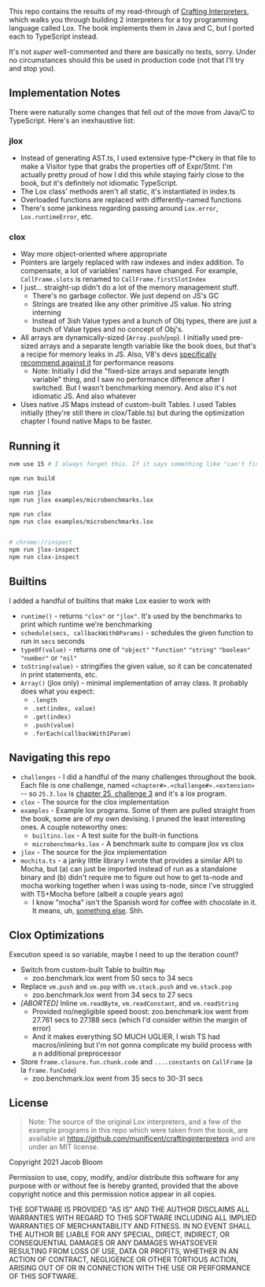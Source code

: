 This repo contains the results of my read-through of [Crafting Interpreters](https://craftinginterpreters.com/), which walks you through building 2 interpreters for a toy programming language called Lox. The book implements them in Java and C, but I ported each to TypeScript instead.

It's not _super_ well-commented and there are basically no tests, sorry. Under no circumstances should this be used in production code (not that I'll try and stop you).

## Implementation Notes
There were naturally some changes that fell out of the move from Java/C to TypeScript. Here's an inexhaustive list:

### jlox
- Instead of generating AST.ts, I used extensive type-f*ckery in that file to make a Visitor type that grabs the properties off of Expr/Stmt. I'm actually pretty proud of how I did this while staying fairly close to the book, but it's definitely not idiomatic TypeScript.
- The Lox class' methods aren't all static, it's instantiated in index.ts
- Overloaded functions are replaced with differently-named functions
- There's some jankiness regarding passing around `Lox.error`, `Lox.runtimeError`, etc.

### clox
- Way more object-oriented where appropriate
- Pointers are largely replaced with raw indexes and index addition. To compensate, a lot of variables' names have changed. For example, `CallFrame.slots` is renamed to `CallFrame.firstSlotIndex`
- I just... straight-up didn't do a lot of the memory management stuff.
  - There's no garbage collector. We just depend on JS's GC
  - Strings are treated like any other primitive JS value. No string interning
  - Instead of 3ish Value types and a bunch of Obj types, there are just a bunch of Value types and no concept of Obj's.
- All arrays are dynamically-sized (`Array.push`/`pop`). I initially used pre-sized arrays and a separate length variable like the book does, but that's a recipe for memory leaks in JS. Also, V8's devs [specifically recommend against it](https://v8.dev/blog/elements-kinds#avoid-creating-holes) for performance reasons
  - Note: Initially I did the "fixed-size arrays and separate length variable" thing, and I saw no performance difference after I switched. But I wasn't benchmarking memory. And also it's not idiomatic JS. And also whatever
- Uses native JS Maps instead of custom-built Tables. I used Tables initially (they're still there in clox/Table.ts) but during the optimization chapter I found native Maps to be faster.

## Running it
```bash
nvm use 15 # I always forget this. If it says something like "can't find fs/promises" this is why

npm run build

npm run jlox
npm run jlox examples/microbenchmarks.lox

npm run clox
npm run clox examples/microbenchmarks.lox


# chrome://inspect
npm run jlox-inspect
npm run clox-inspect
```

## Builtins
I added a handful of builtins that make Lox easier to work with

- `runtime()` - returns `"clox"` or `"jlox"`. It's used  by the benchmarks to print which runtime we're benchmarking
- `schedule(secs, callbackWith0Params)` - schedules the given function to run in `secs` seconds
- `typeOf(value)` - returns one of `"object"` `"function"` `"string"` `"boolean"` `"number"` or `"nil"`
- `toString(value)` - stringifies the given value, so it can be concatenated in print statements, etc.
- `Array()` (jlox only) - minimal implementation of array class. It probably does what you expect:
  - `.length`
  - `.set(index, value)`
  - `.get(index)`
  - `.push(value)`
  - `.forEach(callbackWith1Param)`


## Navigating this repo
- `challenges` - I did a handful of the many challenges throughout the book. Each file is one challenge, named `<chapter#>.<challenge#>.<extension>` -- so `25.3.lox` is [chapter 25, challenge 3](https://craftinginterpreters.com/closures.html#challenges) and it's a lox program.
- `clox` - The source for the clox implementation
- `examples` - Example lox programs. Some of them are pulled straight from the book, some are of my own devising. I pruned the least interesting ones. A couple noteworthy ones:
  - `builtins.lox` - A test suite for the built-in functions
  - `microbenchmarks.lox` - A benchmark suite to compare jlox vs clox
- `jlox` - The source for the jlox implementation
- `mochita.ts` - a janky little library I wrote that provides a similar API to Mocha, but (a) can just be imported instead of run as a standalone binary and (b) didn't require me to figure out how to get ts-node and mocha working together when I was using ts-node, since I've struggled with TS+Mocha before (albeit a couple years ago)
  - I know "mocha" isn't the Spanish word for coffee with chocolate in it. It means, uh, [something else](https://en.wiktionary.org/wiki/mocho#Spanish). Shh.


## Clox Optimizations
Execution speed is so variable, maybe I need to up the iteration count?
- Switch from custom-built Table to builtin `Map`
  - zoo.benchmark.lox went from 50 secs to 34 secs
- Replace `vm.push` and `vm.pop` with `vm.stack.push` and `vm.stack.pop`
  - zoo.benchmark.lox went from 34 secs to 27 secs
- _[ABORTED]_ Inline `vm.readByte`, `vm.readConstant`, and `vm.readString`
  - Provided no/negligible speed boost: zoo.benchmark.lox went from 27.761 secs to 27.188 secs (which I'd consider within the margin of error)
  - And it makes everything SO MUCH UGLIER, I wish TS had macros/inlining but I'm not gonna complicate my build process with a n additional preprocessor
- Store `frame.closure.fun.chunk.code` and `....constants` on `CallFrame` (a la `frame.funCode`)
  - zoo.benchmark.lox went from 35 secs to 30-31 secs

## License
> Note: The source of the original Lox interpreters, and a few of the example programs in this repo which were taken from the book, are available at https://github.com/munificent/craftinginterpreters and are under an MIT license.

Copyright 2021 Jacob Bloom

Permission to use, copy, modify, and/or distribute this software for any purpose with or without fee is hereby granted, provided that the above copyright notice and this permission notice appear in all copies.

THE SOFTWARE IS PROVIDED "AS IS" AND THE AUTHOR DISCLAIMS ALL WARRANTIES WITH REGARD TO THIS SOFTWARE INCLUDING ALL IMPLIED WARRANTIES OF MERCHANTABILITY AND FITNESS. IN NO EVENT SHALL THE AUTHOR BE LIABLE FOR ANY SPECIAL, DIRECT, INDIRECT, OR CONSEQUENTIAL DAMAGES OR ANY DAMAGES WHATSOEVER RESULTING FROM LOSS OF USE, DATA OR PROFITS, WHETHER IN AN ACTION OF CONTRACT, NEGLIGENCE OR OTHER TORTIOUS ACTION, ARISING OUT OF OR IN CONNECTION WITH THE USE OR PERFORMANCE OF THIS SOFTWARE.